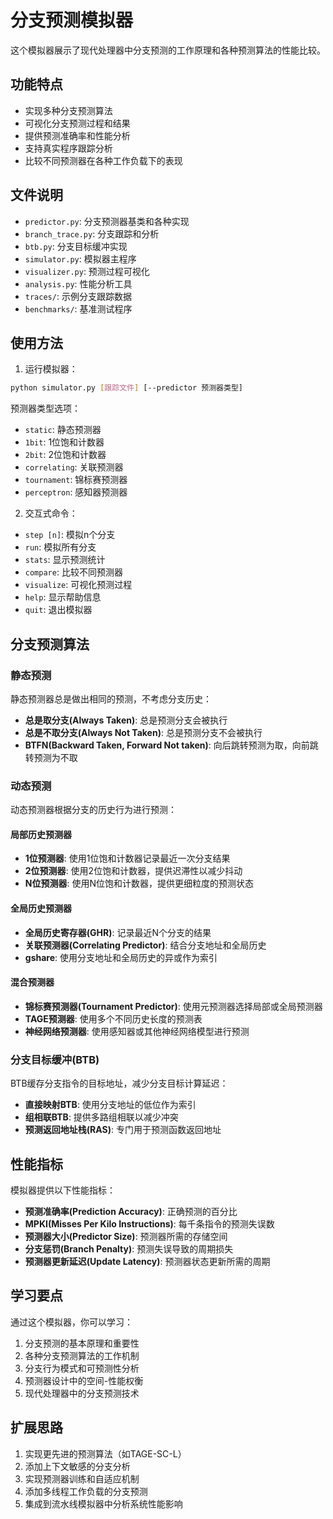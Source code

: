 # 分支预测模拟器

这个模拟器展示了现代处理器中分支预测的工作原理和各种预测算法的性能比较。

## 功能特点

- 实现多种分支预测算法
- 可视化分支预测过程和结果
- 提供预测准确率和性能分析
- 支持真实程序跟踪分析
- 比较不同预测器在各种工作负载下的表现

## 文件说明

- `predictor.py`: 分支预测器基类和各种实现
- `branch_trace.py`: 分支跟踪和分析
- `btb.py`: 分支目标缓冲实现
- `simulator.py`: 模拟器主程序
- `visualizer.py`: 预测过程可视化
- `analysis.py`: 性能分析工具
- `traces/`: 示例分支跟踪数据
- `benchmarks/`: 基准测试程序

## 使用方法

1. 运行模拟器：

```bash
python simulator.py [跟踪文件] [--predictor 预测器类型]
```

预测器类型选项：
- `static`: 静态预测器
- `1bit`: 1位饱和计数器
- `2bit`: 2位饱和计数器
- `correlating`: 关联预测器
- `tournament`: 锦标赛预测器
- `perceptron`: 感知器预测器

2. 交互式命令：

- `step [n]`: 模拟n个分支
- `run`: 模拟所有分支
- `stats`: 显示预测统计
- `compare`: 比较不同预测器
- `visualize`: 可视化预测过程
- `help`: 显示帮助信息
- `quit`: 退出模拟器

## 分支预测算法

### 静态预测

静态预测器总是做出相同的预测，不考虑分支历史：

- **总是取分支(Always Taken)**: 总是预测分支会被执行
- **总是不取分支(Always Not Taken)**: 总是预测分支不会被执行
- **BTFN(Backward Taken, Forward Not taken)**: 向后跳转预测为取，向前跳转预测为不取

### 动态预测

动态预测器根据分支的历史行为进行预测：

#### 局部历史预测器

- **1位预测器**: 使用1位饱和计数器记录最近一次分支结果
- **2位预测器**: 使用2位饱和计数器，提供迟滞性以减少抖动
- **N位预测器**: 使用N位饱和计数器，提供更细粒度的预测状态

#### 全局历史预测器

- **全局历史寄存器(GHR)**: 记录最近N个分支的结果
- **关联预测器(Correlating Predictor)**: 结合分支地址和全局历史
- **gshare**: 使用分支地址和全局历史的异或作为索引

#### 混合预测器

- **锦标赛预测器(Tournament Predictor)**: 使用元预测器选择局部或全局预测器
- **TAGE预测器**: 使用多个不同历史长度的预测表
- **神经网络预测器**: 使用感知器或其他神经网络模型进行预测

### 分支目标缓冲(BTB)

BTB缓存分支指令的目标地址，减少分支目标计算延迟：

- **直接映射BTB**: 使用分支地址的低位作为索引
- **组相联BTB**: 提供多路组相联以减少冲突
- **预测返回地址栈(RAS)**: 专门用于预测函数返回地址

## 性能指标

模拟器提供以下性能指标：

- **预测准确率(Prediction Accuracy)**: 正确预测的百分比
- **MPKI(Misses Per Kilo Instructions)**: 每千条指令的预测失误数
- **预测器大小(Predictor Size)**: 预测器所需的存储空间
- **分支惩罚(Branch Penalty)**: 预测失误导致的周期损失
- **预测器更新延迟(Update Latency)**: 预测器状态更新所需的周期

## 学习要点

通过这个模拟器，你可以学习：

1. 分支预测的基本原理和重要性
2. 各种分支预测算法的工作机制
3. 分支行为模式和可预测性分析
4. 预测器设计中的空间-性能权衡
5. 现代处理器中的分支预测技术

## 扩展思路

1. 实现更先进的预测算法（如TAGE-SC-L）
2. 添加上下文敏感的分支分析
3. 实现预测器训练和自适应机制
4. 添加多线程工作负载的分支预测
5. 集成到流水线模拟器中分析系统性能影响 